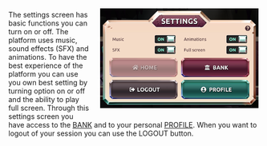 <img align="right" style="padding:10px 5px 15px 20px;" height="200" src="../_media/settings-screen.png">

The settings screen has basic functions you can turn on or off. The platform uses music, sound effects (SFX) and animations. To have the best experience of the platform you can use you own best setting by turning option on or off and the ability to play full screen. Through this settings screen you have access to the [BANK](./bank.md "bank") and to your personal [PROFILE](./profile.md "profile"). When you want to logout of your session you can use the LOGOUT button.

